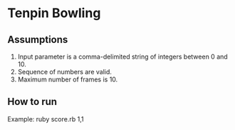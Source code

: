 # Tenpin Bowling

## Assumptions
1. Input parameter is a comma-delimited string of integers between 0 and 10.
2. Sequence of numbers are valid.
3. Maximum number of frames is 10.

## How to run
Example: ruby score.rb 1,1
